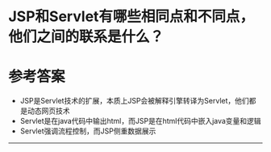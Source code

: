 # JSP和Servlet有哪些相同点和不同点，他们之间的联系是什么？

# 参考答案

* JSP是Servlet技术的扩展，本质上JSP会被解释引擎转译为Servlet，他们都是动态网页技术
* Servlet是在java代码中输出html，而JSP是在html代码中嵌入java变量和逻辑
* Servlet强调流程控制，而JSP侧重数据展示

---
